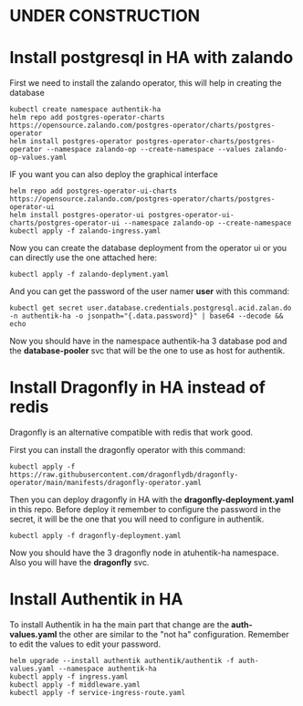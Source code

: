 # UNDER CONSTRUCTION

# Install postgresql in HA with zalando

First we need to install the zalando operator, this will help in creating the database
```
kubectl create namespace authentik-ha
helm repo add postgres-operator-charts https://opensource.zalando.com/postgres-operator/charts/postgres-operator
helm install postgres-operator postgres-operator-charts/postgres-operator --namespace zalando-op --create-namespace --values zalando-op-values.yaml
```

IF you want you can also deploy the graphical interface
```
helm repo add postgres-operator-ui-charts https://opensource.zalando.com/postgres-operator/charts/postgres-operator-ui
helm install postgres-operator-ui postgres-operator-ui-charts/postgres-operator-ui --namespace zalando-op --create-namespace
kubectl apply -f zalando-ingress.yaml
```

Now you can create the database deployment from the operator ui or you can directly use the one attached here:
```
kubectl apply -f zalando-deplyment.yaml
```

And you can get the password of the user namer **user** with this command:
```
kubectl get secret user.database.credentials.postgresql.acid.zalan.do -n authentik-ha -o jsonpath="{.data.password}" | base64 --decode && echo
```

Now you should have in the namespace authentik-ha 3 database pod and the **database-pooler** svc that will be the one to use as host for authentik.

# Install Dragonfly in HA instead of redis

Dragonfly is an alternative compatible with redis that work good.

First you can install the dragonfly operator with this command:
```
kubectl apply -f https://raw.githubusercontent.com/dragonflydb/dragonfly-operator/main/manifests/dragonfly-operator.yaml
```

Then you can deploy dragonfly in HA with the  **dragonfly-deployment.yaml** in this repo. Before deploy it remember to configure the password in the secret, it will be the one that you will need to configure in authentik.
```
kubectl apply -f dragonfly-deployment.yaml
```

Now you should have the 3 dragonfly node in atuhentik-ha namespace. Also you will have the **dragonfly** svc.

# Install Authentik in HA

To install Authentik in ha the main part that change are the **auth-values.yaml** the other are similar to the "not ha" configuration. Remember to edit the values to edit your password.
```
helm upgrade --install authentik authentik/authentik -f auth-values.yaml --namespace authentik-ha
kubectl apply -f ingress.yaml
kubectl apply -f middleware.yaml
kubectl apply -f service-ingress-route.yaml
```
